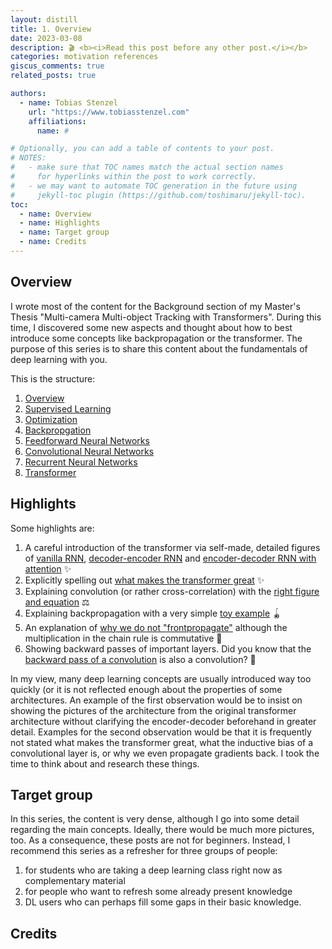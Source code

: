 ```yaml
---
layout: distill
title: 1. Overview
date: 2023-03-08
description: 🎬 <b><i>Read this post before any other post.</i></b>
categories: motivation references
giscus_comments: true
related_posts: true

authors:
  - name: Tobias Stenzel
    url: "https://www.tobiasstenzel.com"
    affiliations:
      name: #

# Optionally, you can add a table of contents to your post.
# NOTES:
#   - make sure that TOC names match the actual section names
#     for hyperlinks within the post to work correctly.
#   - we may want to automate TOC generation in the future using
#     jekyll-toc plugin (https://github.com/toshimaru/jekyll-toc).
toc:
  - name: Overview
  - name: Highlights
  - name: Target group
  - name: Credits
---
```


## Overview

I wrote most of the content for the Background section of my Master's Thesis
"Multi-camera Multi-object Tracking with Transformers". During this time, I discovered some new aspects and thought about
how to best introduce some concepts like backpropagation or the transformer. The purpose of this series is to share
this content about the fundamentals of deep learning with you.

This is the structure:
1. [Overview](https://www.tobiasstenzel.com/blog/2023/overview/)
2. [Supervised Learning](#https://www.tobiasstenzel.com/blog/2023/supervised-learning/)
3. [Optimization](#https://www.tobiasstenzel.com/blog/2023/optimization/)
4. [Backpropgation](#https://www.tobiasstenzel.com/blog/2023/backprop/)
5. [Feedforward Neural Networks](#https://www.tobiasstenzel.com/blog/2023/fnn/)
6. [Convolutional Neural Networks](#https://www.tobiasstenzel.com/blog/2023/cnn/)
7. [Recurrent Neural Networks](#https://www.tobiasstenzel.com/blog/2023/rnn/)
8. [Transformer](#https://www.tobiasstenzel.com/blog/2023/transformer/)

## Highlights

Some highlights are:

1. A careful introduction of the transformer via self-made, detailed figures of [vanilla RNN](#https://www.tobiasstenzel.com/blog/2023/rnn/#vanilla-neural-networks), [decoder-encoder RNN](#https://www.tobiasstenzel.com/blog/2023/rnn/#encoder-decorder-rnns) and [encoder-decoder RNN with attention](#https://www.tobiasstenzel.com/blog/2023/transformer/#attention) ✨
2. Explicitly spelling out [what makes the transformer great](#https://www.tobiasstenzel.com/blog/2023/transformer/#the-complete-transformer-architecture) ✨
3. Explaining convolution (or rather cross-correlation) with the [right figure and equation](#https://www.tobiasstenzel.com/blog/2023/cnn/#cross-correlation) ⚖
4. Explaining backpropagation with a very simple [toy example](#https://www.tobiasstenzel.com/blog/2023/backprop/#toy-example) 🪀
5. An explanation of [why we do not "frontpropagate"](#https://www.tobiasstenzel.com/blog/2023/backprop/#reverse-accumulation) although the multiplication in the chain rule is commutative 🤯
6. Showing backward passes of important layers. Did you know that the [backward pass of a convolution](#https://www.tobiasstenzel.com/blog/2023/cnn/#backward-pass) is also a convolution? 🤯

In my view, many deep learning concepts are usually introduced way too quickly (or it is not 
reflected enough about the properties of some architectures. An example of the first observation would be to insist on
showing the pictures of the architecture from the original transformer architecture without clarifying the encoder-decoder
beforehand in greater detail. Examples for the second observation would be that it is frequently not stated what makes
the transformer great, what the inductive bias of a convolutional layer is, or why we even propagate gradients back. I took
the time to think about and research these things.

## Target group

In this series, the content is very dense, although I go into some detail regarding the main concepts. Ideally, there would be much more pictures, too. As a consequence, these posts are not for beginners. Instead, I recommend this series as a refresher for three groups of people:

1. for students who are taking a deep learning class right now as complementary material
2. for people who want to refresh some already present knowledge
3. DL users who can perhaps fill some gaps in their basic knowledge.

## Credits



